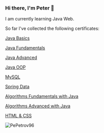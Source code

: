 ### Hi there, I'm Peter 👋

I am currently learning Java Web.

So far I've collected the following certificates:

<a href="https://softuni.bg/certificates/details/142247/02c6afca">Java Basics</a>

<a href="https://softuni.bg/certificates/details/148520/dda11e35">Java Fundamentals</a>

<a href="https://softuni.bg/certificates/details/161712/9d6ac1d2">Java Advanced</a>

<a href="https://softuni.bg/certificates/details/168960/cee775d1">Java OOP</a>

<a href="https://softuni.bg/certificates/details/172087/ccbf3814">MySQL</a>

<a href="https://softuni.bg/certificates/details/180497/274448dc">Spring Data</a>

<a href="https://softuni.bg/certificates/details/176658/60735c94">Algorithms Fundamentals with Java</a>

<a href="https://softuni.bg/certificates/details/184512/0f988bff">Algorithms Advanced with Java</a>

<a href="https://softuni.bg/certificates/details/190665/6b7ef87a">HTML & CSS</a>

<!--

<a href="XXXXX">JS Front-End</a>

<a href="XXXXX">Spring Fundamentals</a>

<a href="XXXXX">Spring Advanced</a>

<a href="XXXXX">Containers And Cloud</a>

<a href="XXXXX">Software Engineering And DebOps</a>

---

Final program certificates:

<a href="XXXXX">Java Web Developer</a>

<a href="XXXXX">Java Full-Stack Developer</a>

---

-->

<p>&nbsp;<img align="left" src="https://github-readme-stats.vercel.app/api?username=PePetrov96&show_icons=true&locale=en" alt="PePetrov96" /></p>


<!--
**PePetrov96/PePetrov96** is a ✨ _special_ ✨ repository because its `README.md` (this file) appears on your GitHub profile.

Here are some ideas to get you started:

- 🔭 I’m currently working on ...
- 🌱 I’m currently learning ...
- 👯 I’m looking to collaborate on ...
- 🤔 I’m looking for help with ...
- 💬 Ask me about ...
- 📫 How to reach me: ...
- 😄 Pronouns: ...
- ⚡ Fun fact: ...
-->
